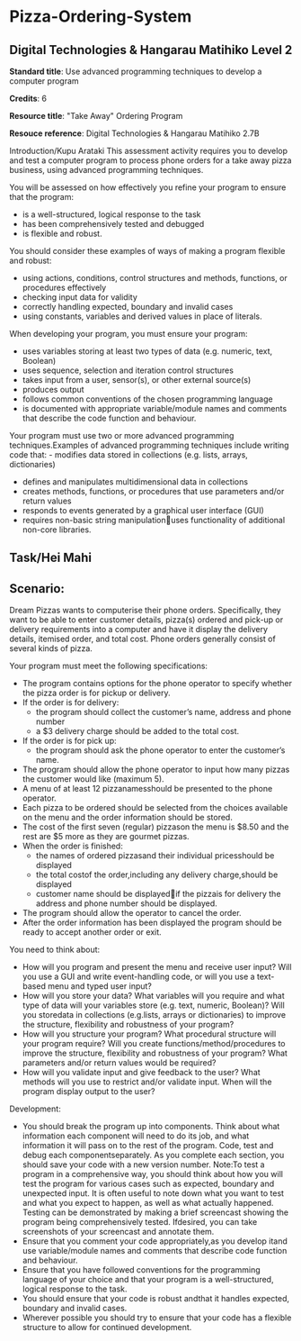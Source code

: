 # Pizza-Ordering-System
## Digital Technologies & Hangarau Matihiko Level 2

**Standard title**: Use advanced programming techniques to develop a computer program

**Credits**: 6

**Resource title**: "Take Away" Ordering Program

**Resouce reference**: Digital Technologies & Hangarau Matihiko 2.7B

Introduction/Kupu Arataki
This assessment activity requires you to develop and test a computer program to process phone orders for a take away pizza business, using advanced programming techniques. 

You will be assessed on how effectively you refine your program to ensure that the program:
- is a well-structured, logical response to the task
- has been comprehensively tested and debugged
- is flexible and robust.

You should consider these examples of ways of making a program flexible and robust:

- using actions, conditions, control structures and methods, functions, or procedures effectively
- checking input data for validity
- correctly handling expected, boundary and invalid cases
- using constants, variables and derived values in place of literals.

When developing your program, you must ensure your program:
- uses variables storing at least two types of data (e.g. numeric, text, Boolean)
- uses sequence, selection and iteration control structures
- takes input from a user, sensor(s), or other external source(s)
- produces output
- follows common conventions of the chosen programming language
- is documented with appropriate variable/module names and comments that describe the code function and behaviour.

Your program must use two or more advanced programming techniques.Examples of advanced programming techniques include writing code that:  - modifies data stored in collections (e.g. lists, arrays, dictionaries) 
- defines and manipulates multidimensional data in collections
- creates methods, functions, or procedures that use parameters and/or return values
- responds to events generated by a graphical user interface (GUI) 
- requires non-basic string manipulationuses functionality of additional non-core libraries.

## Task/Hei Mahi
## Scenario:
Dream Pizzas wants to computerise their phone orders. Specifically, they want to be able to enter customer details, pizza(s) ordered and pick-up or delivery requirements into a computer and have it display the delivery details, itemised order, and total cost. Phone orders generally consist of several kinds of pizza. 

Your program must meet the following specifications:
- The program contains options for the phone operator to specify whether the pizza order is for pickup or delivery. 
- If the order is for delivery:
  - the program should collect the customer’s name, address and phone number
  - a $3 delivery charge should be added to the total cost.
- If the order is for pick up:
  - the program should ask the phone operator to enter the customer’s name.
- The program should allow the phone operator to input how many pizzas the customer would like (maximum 5).
- A menu of at least 12 pizzanamesshould be presented to the phone operator.
- Each pizza to be ordered should be selected from the choices available on the menu and the order information should be stored.
- The cost of the first seven (regular) pizzason the menu is $8.50 and the rest are $5 more as they are gourmet pizzas.
- When the order is finished:
  - the names of ordered pizzasand their individual pricesshould be displayed
  - the total costof the order,including any delivery charge,should be displayed
  - customer name should be displayedif the pizzais for delivery the address and phone number should be displayed.
- The program should allow the operator to cancel the order.
- After the order information has been displayed the program should be ready to accept another order or exit.

You need to think about:
- How will you program and present the menu and receive user input? Will you use a GUI and write event-handling code, or will you use a text-based menu and typed user input?
- How will you store your data? What variables will you require and what type of data will your variables store (e.g. text, numeric, Boolean)? Will you storedata in collections (e.g.lists, arrays or dictionaries) to improve the structure, flexibility and robustness of your program?
- How will you structure your program? What procedural structure will your program require? Will you create functions/method/procedures to improve the structure, flexibility and robustness of your program? What parameters and/or return values would be required?
- How will you validate input and give feedback to the user? What methods will you use to restrict and/or validate input. When will the program display output to the user?

Development:
- You should break the program up into components. Think about what information each component will need to do its job, and what information it will pass on to the rest of the program. Code, test and debug each componentseparately. As you complete each section, you should save your code with a new version number. Note:To test a program in a comprehensive way, you should think about how you will test the program for various cases such as expected, boundary and unexpected input. It is often useful to note down what you want to test and what you expect to happen, as well as what actually happened. Testing can be demonstrated by making a brief screencast showing the program being comprehensively tested. Ifdesired, you can take screenshots of your screencast and annotate them.
- Ensure that you comment your code appropriately,as you develop itand use variable/module names and comments that describe code function and behaviour.
- Ensure that you have followed conventions for the programming language of your choice and that your program is a well-structured, logical response to the task. 
- You should ensure that your code is robust andthat it handles expected, boundary and invalid cases.
- Wherever possible you should try to ensure that your code has a flexible structure to allow for continued development.
